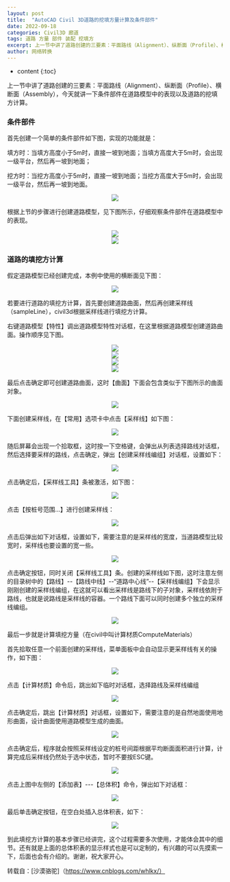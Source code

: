 ```yaml
---
layout: post
title:  "AutoCAD Civil 3D道路的挖填方量计算及条件部件"
date: 2022-09-18
categories: Civil3D 廊道
tags: 道路 方量 部件 装配 挖填方
excerpt: 上一节中讲了道路创建的三要素：平面路线（Alignment）、纵断面（Profile）、横断面（Assembly），今天就讲一下条件部件在道路模型中的表现以及道路的挖填方计算。
author: 网络转换
---
```

* content
{:toc}

上一节中讲了道路创建的三要素：平面路线（Alignment）、纵断面（Profile）、横断面（Assembly），今天就讲一下条件部件在道路模型中的表现以及道路的挖填方计算。

### 条件部件

首先创建一个简单的条件部件如下图，实现的功能就是：

填方时：当填方高度小于5m时，直接一坡到地面；当填方高度大于5m时，会出现一级平台，然后再一坡到地面；

挖方时：当挖方高度小于5m时，直接一坡到地面；当挖方高度大于5m时，会出现一级平台，然后再一坡到地面。  

<div style="text-align:center;"><img src="/img/2022/2022-09-18-09-52-31.png"></div>

根据上节的步骤进行创建道路模型，见下图所示，仔细观察条件部件在道路模型中的表现。

<div style="text-align:center;"><img src="/img/2022/2022-09-18-09-52-41.png"></div>

<div style="text-align:center;"><img src="/img/2022/2022-09-18-09-52-50.png"></div>

### 道路的填挖方计算

假定道路模型已经创建完成，本例中使用的横断面见下图： 

<div style="text-align:center;"><img src="/img/2022/2022-09-18-09-52-58.png"></div>

若要进行道路的填挖方计算，首先要创建道路曲面，然后再创建采样线（sampleLine），civil3d根据采样线进行填挖方计算。

右键道路模型【特性】调出道路模型特性对话框，在这里根据道路模型创建道路曲面。操作顺序见下图。

<div style="text-align:center;"><img src="/img/2022/2022-09-18-09-53-08.png"></div>

<div style="text-align:center;"><img src="/img/2022/2022-09-18-09-53-15.png"></div>

<div style="text-align:center;"><img src="/img/2022/2022-09-18-09-53-22.png"></div>

<div style="text-align:center;"><img src="/img/2022/2022-09-18-09-53-28.png"></div>

最后点击确定即可创建道路曲面，这时【曲面】下面会包含类似于下图所示的曲面对象。

<div style="text-align:center;"><img src="/img/2022/2022-09-18-09-53-37.png"></div>

下面创建采样线，在【常用】选项卡中点击【采样线】如下图： 

<div style="text-align:center;"><img src="/img/2022/2022-09-18-09-53-46.png"></div>

随后屏幕会出现一个拾取框，这时按一下空格键，会弹出从列表选择路线对话框，然后选择要采样的路线，点击确定，弹出【创建采样线编组】对话框，设置如下： 

<div style="text-align:center;"><img src="/img/2022/2022-09-18-09-53-54.png"></div>

点击确定后，【采样线工具】条被激活，如下图：

<div style="text-align:center;"><img src="/img/2022/2022-09-18-09-54-01.png"></div>

点击【按桩号范围...】进行创建采样线： 

<div style="text-align:center;"><img src="/img/2022/2022-09-18-09-54-09.png"></div>

点击后弹出如下对话框，设置如下，需要注意的是采样线的宽度，当道路模型比较宽时，采样线也要设置的宽一些。

<div style="text-align:center;"><img src="/img/2022/2022-09-18-09-54-17.png"></div>

点击确定按钮，同时关闭【采样线工具】条。创建的采样线如下图，这时注意左侧的目录树中的【路线】--【路线中线】--“道路中心线”--【采样线编组】下会显示刚刚创建的采样线编组，在这就可以看出采样线是路线下的子对象，采样线依附于路线，也就是说路线是采样线的容器。一个路线下面可以同时创建多个独立的采样线编组。 

<div style="text-align:center;"><img src="/img/2022/2022-09-18-09-54-26.png"></div>

最后一步就是计算填挖方量（在civil中叫计算材质ComputeMaterials）

首先拾取任意一个前面创建的采样线，菜单面板中会自动显示更采样线有关的操作，如下图：

<div style="text-align:center;"><img src="/img/2022/2022-09-18-09-54-33.png"></div>

点击【计算材质】命令后，跳出如下临时对话框，选择路线及采样线编组

<div style="text-align:center;"><img src="/img/2022/2022-09-18-09-54-41.png"></div>

点击确定后，跳出【计算材质】对话框，设置如下，需要注意的是自然地面使用地形曲面，设计曲面使用道路模型生成的曲面。

<div style="text-align:center;"><img src="/img/2022/2022-09-18-09-54-48.png"></div>

点击确定后，程序就会按照采样线设定的桩号间距根据平均断面面积进行计算，计算完成后采样线仍然处于选中状态，暂时不要按ESC键。 

<div style="text-align:center;"><img src="/img/2022/2022-09-18-09-54-55.png"></div>

点击上图中左侧的【添加表】---【总体积】命令，弹出如下对话框： 

<div style="text-align:center;"><img src="/img/2022/2022-09-18-09-55-06.png"></div>

最后单击确定按钮，在空白处插入总体积表，如下：

<div style="text-align:center;"><img src="/img/2022/2022-09-18-09-55-14.png"></div>

到此填挖方计算的基本步骤已经讲完，这个过程需要多次使用，才能体会其中的细节。还有就是上面的总体积表的显示样式也是可以定制的，有兴趣的可以先摸索一下，后面也会有介绍的。谢谢，祝大家开心。

转载自：[沙漠骆驼]（https://www.cnblogs.com/whlkx/）
